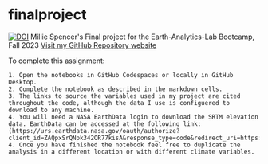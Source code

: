 # finalproject
[![DOI](https://zenodo.org/badge/687148992.svg)](https://zenodo.org/badge/latestdoi/687148992)
Millie Spencer's Final project for the Earth-Analytics-Lab Bootcamp, Fall 2023
<a href="https://millie-spencer.github.io/">Visit my GitHub Repository website</a>


To complete this assignment:

    1. Open the notebooks in GitHub Codespaces or locally in GitHub Desktop. 
    2. Complete the notebook as described in the markdown cells. 
    3. The links to source the variables used in my project are cited throughout the code, although the data I use is configuered to download to any machine. 
    4. You will need a NASA EarthData login to download the SRTM elevation data. EarthData can be accessed at the following link: (https://urs.earthdata.nasa.gov/oauth/authorize?client_id=ZAQpxSrQNpk342OR77kisA&response_type=code&redirect_uri=https://appeears.earthdatacloud.nasa.gov/login&state=/)
    4. Once you have finished the notebook feel free to duplicate the analysis in a different location or with different climate variables. 